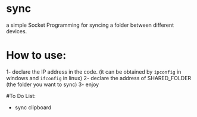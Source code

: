 # sync

a simple Socket Programming for syncing a folder between different devices.

# How to use:
1- declare the IP address in the code. (it can be obtained by  ```ipconfig``` in windows and ```ifconfig``` in linux)
2- declare the address of SHARED_FOLDER (the folder you want to sync)
3- enjoy


#To Do List:
- sync clipboard
